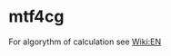 mtf4cg
======

For algorythm of calculation see [Wiki:EN](http://en.wikipedia.org/wiki/Modulation_transfer_function_(infrared_imaging))

